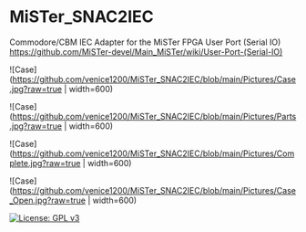 # MiSTer_SNAC2IEC
Commodore/CBM IEC Adapter for the MiSTer FPGA User Port (Serial IO)  
https://github.com/MiSTer-devel/Main_MiSTer/wiki/User-Port-(Serial-IO)  
  
![Case](https://github.com/venice1200/MiSTer_SNAC2IEC/blob/main/Pictures/Case.jpg?raw=true | width=600)  
  
![Case](https://github.com/venice1200/MiSTer_SNAC2IEC/blob/main/Pictures/Parts.jpg?raw=true | width=600)  
  
![Case](https://github.com/venice1200/MiSTer_SNAC2IEC/blob/main/Pictures/Complete.jpg?raw=true | width=600)  
  
![Case](https://github.com/venice1200/MiSTer_SNAC2IEC/blob/main/Pictures/Case_Open.jpg?raw=true | width=600)  
  
[![License: GPL v3](https://img.shields.io/badge/License-GPLv3-blue.svg)](https://www.gnu.org/licenses/gpl-3.0)
